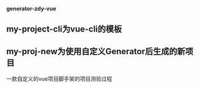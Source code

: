 #### generator-zdy-vue
## my-project-cli为vue-cli的模板
## my-proj-new为使用自定义Generator后生成的新项目

一款自定义的vue项目脚手架的项目测验过程
